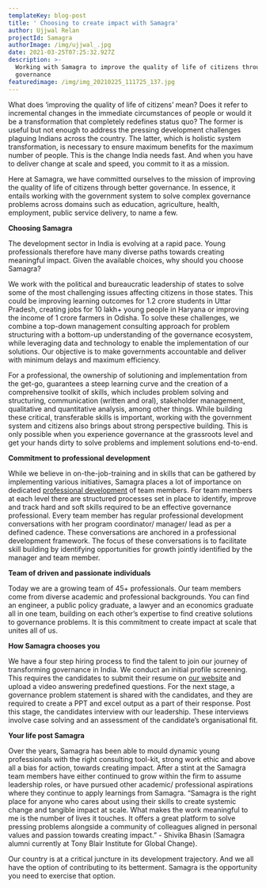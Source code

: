 ```yaml
---
templateKey: blog-post
title: ' Choosing to create impact with Samagra'
author: Ujjwal Relan
projectId: Samagra
authorImage: /img/ujjwal_.jpg
date: 2021-03-25T07:25:32.927Z
description: >-
  Working with Samagra to improve the quality of life of citizens through better
  governance
featuredimage: /img/img_20210225_111725_137.jpg
---
```

What does ‘improving the quality of life of citizens’ mean? Does it refer to incremental changes in the immediate circumstances of people or would it be a transformation that completely redefines status quo? The former is  useful but not enough to address the pressing development challenges plaguing Indians across the country. The latter, which is holistic system transformation, is necessary to ensure maximum benefits for the maximum number of people. This is the change India needs fast. And when you have to deliver change at scale and speed, you commit to it as a mission.


Here at Samagra, we have committed ourselves to the mission of improving the quality of life of citizens through better governance. In essence, it entails working with the government system to solve complex governance problems across domains such as education, agriculture, health, employment, public service delivery, to name a few. 


**Choosing Samagra**


The development sector in India is evolving at a rapid pace. Young professionals therefore have many diverse paths towards creating meaningful impact. Given the available choices, why should you choose Samagra?


We  work with the political and bureaucratic leadership of states to solve some of the most challenging issues affecting citizens in those states. This could be improving learning outcomes for 1.2 crore students in Uttar Pradesh, creating jobs for 10 lakh+ young people in Haryana or improving the income of 1 crore farmers in Odisha. To solve these challenges, we combine a top-down management consulting approach for problem structuring with a bottom-up understanding of the governance ecosystem, while leveraging data and technology to enable the implementation of our solutions. Our objective is to make governments accountable and deliver with minimum delays and maximum efficiency.


For a professional, the ownership of solutioning and implementation from the get-go, guarantees a steep learning curve and the creation of a comprehensive toolkit of skills, which includes problem solving and structuring, communication (written and oral), stakeholder management, qualitative and quantitative analysis, among other things. While building these critical, transferable skills is important, working with the government system and citizens also brings about strong perspective building. This is only possible when you experience governance at the grassroots level and get your hands dirty to solve problems and implement solutions end-to-end.


**Commitment to professional development**


While we believe in on-the-job-training and in skills that can be gathered by implementing various initiatives, Samagra places a lot of importance on dedicated [professional development](https://www.samagragovernance.in/blog/2020-04-08-professional-development-the-samagra-way/) of team members. For team members at each level there are structured processes set in place to identify, improve and track hard and soft skills required to be an effective governance professional. Every team member has regular professional development conversations with her program coordinator/ manager/ lead as per a defined cadence. These conversations are anchored in a professional development framework. The focus of these conversations is to facilitate skill building by identifying opportunities for growth jointly identified by the manager and team member.


**Team of driven and passionate individuals**


Today we are a growing team of 45+ professionals. Our team members come from diverse academic and professional backgrounds. You can find an engineer, a public policy graduate, a lawyer and an economics graduate all in one team, building on each other’s expertise to find creative solutions to governance problems. It is this commitment to create impact at scale that unites all of us.


**How Samagra chooses you**


We have a four step hiring process to find the talent to join our journey of transforming governance in India. We conduct an initial profile screening. This requires the candidates to submit their resume on [our website](https://www.samagragovernance.in/joinus/) and upload a video answering predefined questions. For the next stage, a governance problem statement is shared with the candidates, and they are required to create a PPT and excel output as a part of their response. Post this stage, the candidates interview with our leadership. These interviews involve case solving and an assessment of the  candidate’s organisational fit.

**Your life post Samagra**


Over the years, Samagra has been able to mould dynamic young professionals with the right consulting tool-kit, strong work ethic and above all a bias for action, towards creating impact. After a stint at the Samagra team members have either continued to grow within the firm to assume leadership roles, or have pursued other academic/ professional aspirations where they continue to apply learnings from Samagra. 
“Samagra is the right place for anyone who cares about using their skills to create systemic change and tangible impact at scale. What makes the work meaningful to me is the number of lives it touches. It offers a great platform to solve pressing problems alongside a community of colleagues aligned in personal values and passion towards creating impact.” - Shivika Bhasin (Samagra alumni currently at Tony Blair Institute for Global Change).

Our country is at a critical juncture in its development trajectory. And we all have the option of contributing to its betterment. Samagra is the opportunity you need to exercise that option.
